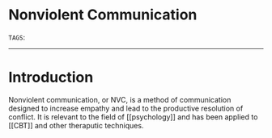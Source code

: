 # Nonviolent Communication
`TAGS`: 

---
# Introduction
Nonviolent communication, or NVC, is a method of communication designed to increase empathy and lead to the productive resolution of conflict. It is relevant to the field of [[psychology]] and has been applied to [[CBT]] and other theraputic techniques.